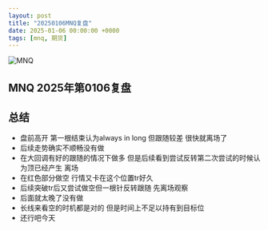 ```yaml
---
layout: post
title: "20250106MNQ复盘"
date: 2025-01-06 00:00:00 +0000
tags: [mnq, 期货]
---
```

<img src="{{ site.baseurl }}/assets/images/mnq20250106.png" alt="MNQ" style="max-width: 100%; height: auto;">

## MNQ 2025年第0106复盘<!--more--> 

## 总结
<div align="left">
  <ul>
    <li>盘前高开 第一根结束认为always in long 但跟随较差 很快就离场了</li>
    <li>后续走势确实不顺畅没有做</li>
    <li>在大回调有好的跟随的情况下做多 但是后续看到尝试反转第二次尝试的时候认为顶已经产生 离场</li>
    <li>在红色部分做空 行情又卡在这个位置tr好久</li>
    <li>后续突破tr后又尝试做空但一根针反转跟随 先离场观察</li>
    <li>后面就太晚了没有做</li>
    <li>长线来看空的时机都是对的 但是时间上不足以持有到目标位</li>
    <li>还行吧今天</li>
  </ul>
</div>